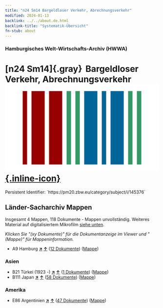 ```yaml
---
title: "n24 Sm14 Bargeldloser Verkehr, Abrechnungsverkehr"
modified: 2024-01-13
backlink: ../../about.de.html
backlink-title: "Systematik-Übersicht"
fn-stub: about
---
```


### Hamburgisches Welt-Wirtschafts-Archiv (HWWA)

# [n24 Sm14]{.gray}&#8201; Bargeldloser Verkehr, Abrechnungsverkehr &#160; [![Wikidata](/images/Wikidata-logo.svg "Wikidata"){.inline-icon}](http://www.wikidata.org/entity/Q104711029)

<div class="hint">Persistent Identifier: `https://pm20.zbw.eu/category/subject/i/145376`</div>







## Länder-Sacharchiv Mappen






Insgesamt 4 Mappen, 118 Dokumente - Mappen unvollständig. Weiteres Material auf digitalisiertem Mikrofilm [siehe unten](#filmsections).

_Klicken Sie "(xy Dokumente)" für die Dokumentanzeige im Viewer und "(Mappe)" für Mappeninformation._



- A9 Hamburg [**&nearr;**](../../../geo/i/140905/about.de.html "Hamburg (alle Mappen)") [**&uarr;**](../../../geo/about.de.html#A9 "Ländersystematik") (<a href="https://pm20.zbw.eu/iiifview/folder/sh/140905,145376" title="über: Hamburg : Bargeldloser Verkehr, Abrechnungsverkehr" target="_blank">12 Dokumente</a>) ([Mappe](../../../../folder/sh/1409xx/140905/1453xx/145376/about.de.html))

### Asien

- B21 Türkei (1923 -) [**&nearr;**](../../../geo/i/141111/about.de.html "Türkei (1923 -) (alle Mappen)") [**&uarr;**](../../../geo/about.de.html#B21 "Ländersystematik") (<a href="https://pm20.zbw.eu/iiifview/folder/sh/141111,145376" title="über: Türkei (1923 -) : Bargeldloser Verkehr, Abrechnungsverkehr" target="_blank">1 Dokumente</a>) ([Mappe](../../../../folder/sh/1411xx/141111/1453xx/145376/about.de.html))
- B111 Japan [**&nearr;**](../../../geo/i/141272/about.de.html "Japan (alle Mappen)") [**&uarr;**](../../../geo/about.de.html#B111 "Ländersystematik") (<a href="https://pm20.zbw.eu/iiifview/folder/sh/141272,145376" title="über: Japan : Bargeldloser Verkehr, Abrechnungsverkehr" target="_blank">58 Dokumente</a>) ([Mappe](../../../../folder/sh/1412xx/141272/1453xx/145376/about.de.html))

### Amerika

- E86 Argentinien [**&nearr;**](../../../geo/i/141692/about.de.html "Argentinien (alle Mappen)") [**&uarr;**](../../../geo/about.de.html#E86 "Ländersystematik") (<a href="https://pm20.zbw.eu/iiifview/folder/sh/141692,145376" title="über: Argentinien : Bargeldloser Verkehr, Abrechnungsverkehr" target="_blank">47 Dokumente</a>) ([Mappe](../../../../folder/sh/1416xx/141692/1453xx/145376/about.de.html))



<a id="filmsections" />













